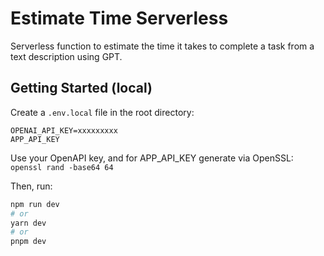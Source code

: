 # Estimate Time Serverless
Serverless function to estimate the time it takes to complete a task from a text description using GPT.

## Getting Started (local)

Create a `.env.local` file in the root directory:
```
OPENAI_API_KEY=xxxxxxxxx
APP_API_KEY
```
Use your OpenAPI key, and for APP_API_KEY generate via OpenSSL: `openssl rand -base64 64`

Then, run:

```bash
npm run dev
# or
yarn dev
# or
pnpm dev
```
